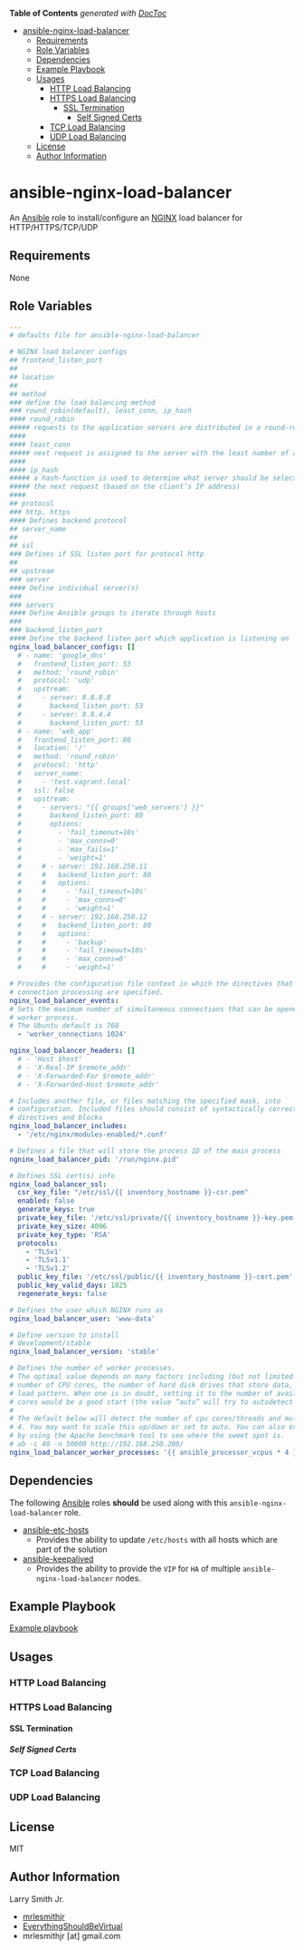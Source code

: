 <!-- START doctoc generated TOC please keep comment here to allow auto update -->
<!-- DON'T EDIT THIS SECTION, INSTEAD RE-RUN doctoc TO UPDATE -->
**Table of Contents**  *generated with [DocToc](https://github.com/thlorenz/doctoc)*

- [ansible-nginx-load-balancer](#ansible-nginx-load-balancer)
  - [Requirements](#requirements)
  - [Role Variables](#role-variables)
  - [Dependencies](#dependencies)
  - [Example Playbook](#example-playbook)
  - [Usages](#usages)
    - [HTTP Load Balancing](#http-load-balancing)
    - [HTTPS Load Balancing](#https-load-balancing)
      - [SSL Termination](#ssl-termination)
        - [Self Signed Certs](#self-signed-certs)
    - [TCP Load Balancing](#tcp-load-balancing)
    - [UDP Load Balancing](#udp-load-balancing)
  - [License](#license)
  - [Author Information](#author-information)

<!-- END doctoc generated TOC please keep comment here to allow auto update -->

# ansible-nginx-load-balancer

An [Ansible](https://www.ansible.com) role to install/configure an [NGINX](https://nginx.org) load balancer for HTTP/HTTPS/TCP/UDP

## Requirements

None

## Role Variables

```yaml
---
# defaults file for ansible-nginx-load-balancer

# NGINX load balancer configs
## frontend_listen_port
##
## location
##
## method
### define the load balancing method
### round_robin(default), least_conn, ip_hash
#### round_robin
##### requests to the application servers are distributed in a round-robin fashion
####
#### least_conn
##### next request is assigned to the server with the least number of active connections
####
#### ip_hash
##### a hash-function is used to determine what server should be selected for
##### the next request (based on the client’s IP address)
####
## protocol
### http, https
#### Defines backend protocol
## server_name
##
## ssl
### Defines if SSL listen port for protocol http
##
## upstream
### server
#### Define individual server(s)
###
### servers
#### Define Ansible groups to iterate through hosts
###
### backend_listen_port
#### Define the backend listen port which application is listening on
nginx_load_balancer_configs: []
  # - name: 'google_dns'
  #   frontend_listen_port: 53
  #   method: 'round_robin'
  #   protocol: 'udp'
  #   upstream:
  #     - server: 8.8.8.8
  #       backend_listen_port: 53
  #     - server: 8.8.4.4
  #       backend_listen_port: 53
  # - name: 'web_app'
  #   frontend_listen_port: 80
  #   location: '/'
  #   method: 'round_robin'
  #   protocol: 'http'
  #   server_name:
  #     - 'test.vagrant.local'
  #   ssl: false
  #   upstream:
  #     - servers: "{{ groups['web_servers'] }}"
  #       backend_listen_port: 80
  #       options:
  #         - 'fail_timeout=10s'
  #         - 'max_conns=0'
  #         - 'max_fails=1'
  #         - 'weight=1'
  #     # - server: 192.168.250.11
  #     #   backend_listen_port: 80
  #     #   options:
  #     #     - 'fail_timeout=10s'
  #     #     - 'max_conns=0'
  #     #     - 'weight=1'
  #     # - server: 192.168.250.12
  #     #   backend_listen_port: 80
  #     #   options:
  #     #     - 'backup'
  #     #     - 'fail_timeout=10s'
  #     #     - 'max_conns=0'
  #     #     - 'weight=1'

# Provides the configuration file context in which the directives that affect
# connection processing are specified.
nginx_load_balancer_events:
# Sets the maximum number of simultaneous connections that can be opened by a
# worker process.
# The Ubuntu default is 768
  - 'worker_connections 1024'

nginx_load_balancer_headers: []
  # - 'Host $host'
  # - 'X-Real-IP $remote_addr'
  # - 'X-Forwarded-For $remote_addr'
  # - 'X-Forwarded-Host $remote_addr'

# Includes another file, or files matching the specified mask, into
# configuration. Included files should consist of syntactically correct
# directives and blocks
nginx_load_balancer_includes:
  - '/etc/nginx/modules-enabled/*.conf'

# Defines a file that will store the process ID of the main process
ngninx_load_balancer_pid: '/run/nginx.pid'

# Defines SSL cert(s) info
nginx_load_balancer_ssl:
  csr_key_file: "/etc/ssl/{{ inventory_hostname }}-csr.pem"
  enabled: false
  generate_keys: true
  private_key_file: '/etc/ssl/private/{{ inventory_hostname }}-key.pem'
  private_key_size: 4096
  private_key_type: 'RSA'
  protocols:
    - 'TLSv1'
    - 'TLSv1.1'
    - 'TLSv1.2'
  public_key_file: '/etc/ssl/public/{{ inventory_hostname }}-cert.pem'
  public_key_valid_days: 1825
  regenerate_keys: false

# Defines the user which NGINX runs as
nginx_load_balancer_user: 'www-data'

# Define version to install
# development/stable
nginx_load_balancer_version: 'stable'

# Defines the number of worker processes.
# The optimal value depends on many factors including (but not limited to) the
# number of CPU cores, the number of hard disk drives that store data, and
# load pattern. When one is in doubt, setting it to the number of available CPU
# cores would be a good start (the value “auto” will try to autodetect it).
#
# The default below will detect the number of cpu cores/threads and multiply by
# 4. You may want to scale this up/down or set to auto. You can also experiment
# by using the Apache benchmark tool to see where the sweet spot is.
# ab -c 40 -n 50000 http://192.168.250.200/
nginx_load_balancer_worker_processes: '{{ ansible_processor_vcpus * 4 }}'
```

## Dependencies

The following [Ansible](https://www.ansible.com) roles **should** be used along
with this `ansible-nginx-load-balancer` role.

-   [ansible-etc-hosts](https://github.com/mrlesmithjr/ansible-etc-hosts)
    -   Provides the ability to update `/etc/hosts` with all hosts which are part of the solution
-   [ansible-keepalived](https://github.com/mrlesmithjr/ansible-keepalived)
    -   Provides the ability to provide the `VIP` for `HA` of multiple `ansible-nginx-load-balancer` nodes.

## Example Playbook

[Example playbook](./playbook.yml)

## Usages

### HTTP Load Balancing

### HTTPS Load Balancing

#### SSL Termination

##### Self Signed Certs

### TCP Load Balancing

### UDP Load Balancing

## License

MIT

## Author Information

Larry Smith Jr.

-   [mrlesmithjr](https://www.twitter.com/mrlesmithjr)
-   [EverythingShouldBeVirtual](http://www.everythingshouldbevirtual.com)
-   mrlesmithjr [at] gmail.com
